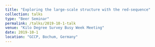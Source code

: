 ```yaml
---
title: "Exploring the large-scale structure with the red-sequence"
collection: talks
type: "Beer Seminar"
permalink: /talks/2019-10-1-talk
venue: "Kilo Degree Survey Busy Week Meeting"
date: 2019-10-1
location: "GCCP, Bochum, Germany"
---
```

